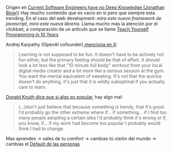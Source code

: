 Origen en [Current Software Engineers have no Deep Knowledge (Jonathan Blow)](Jonathan%20Blow)) Hay mucho contenido que es vacio en sí pero que siempre esta trending. En el caso del web development:  _mira este nuevo framework de javascript_, _mira este nueva libreria_. Llama mucho más la atención por el clickbait, a comparación de un articulo que se llame [Teach Yourself Programming in 10 Years](https://norvig.com/21-days.html)

Andrej Karpathy (OpenAI cofounder)[ menciona en X](https://twitter.com/karpathy/status/1756380066580455557): 

> Learning is not supposed to be fun. It doesn't have to be actively not fun either, but the primary feeling should be that of effort. It should look a lot less like that "10 minute full body" workout from your local digital media creator and a lot more like a serious session at the gym. You want the mental equivalent of sweating. It's not that the quickie doesn't do anything, it's just that it is wildly suboptimal if you actually care to learn.

[Donald Knuth dice que si algo es popular](https://youtu.be/75Ju0eM5T2c), hay algo mal:

> (...)don't just believe that because something is trendy, that it's good. I'd probably go the other extreme where if... if something... if I find too many people adopting a certain idea I'd probably think it's wrong or if, you know, if... if my work had become too popular I probably would think I had to change.

Mas aprendes ->  sales de tu comfort -> cambias tú visión del mundo -> cambias el [Default de las personas](Varios/cambios-internos/Default%20de%20las%20personas.md)